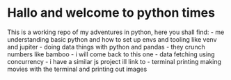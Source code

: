# Hallo and welcome to python times

This is a working repo of my adventures in python, here you shall find:
    - me understanding basic python and how to set up envs and tooling like venv and jupiter
    - doing data things with python and pandas - they crunch numbers like bamboo
    - i will come back to this one - data fetching using concurrency - i have a similar js project ill link to
    - terminal printing making movies with the terminal and printing out images

